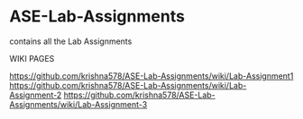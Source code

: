# ASE-Lab-Assignments
contains all the Lab Assignments

WIKI PAGES

https://github.com/krishna578/ASE-Lab-Assignments/wiki/Lab-Assignment1
https://github.com/krishna578/ASE-Lab-Assignments/wiki/Lab-Assignment-2
https://github.com/krishna578/ASE-Lab-Assignments/wiki/Lab-Assignment-3